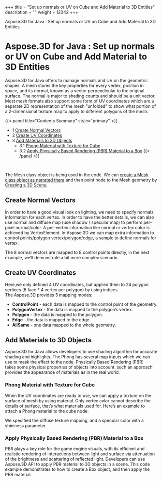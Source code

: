 +++
title = "Set up normals or UV on Cube and Add Material to 3D Entities" 
description = "" 
weight = 12042 
+++

Aspose.3D for Java : Set up normals or UV on Cube and Add Material to 3D Entities  

# Aspose.3D for Java : Set up normals or UV on Cube and Add Material to 3D Entities


Aspose.3D for Java offers to manage normals and UV on the geometric shapes. A mesh stores the key properties for every vertex, position in space, and its normal, known as a vector perpendicular to the original surface. The normal is major to shading counts and should be a unit vector. Most mesh formats also support some form of UV coordinates which are a separate 2D representation of the mesh "unfolded" to show what portion of a 2-dimensional texture map to apply to different polygons of the mesh.

{{< panel title="Contents Summary" style="primary" >}}
*   1 [Create Normal Vectors](#SetupnormalsorUVonCubeandAddMaterialto3DEntities-CreateNormalVectors)
*   2 [Create UV Coordinates](#SetupnormalsorUVonCubeandAddMaterialto3DEntities-CreateUVCoordinates)
*   3 [Add Materials to 3D Objects](#SetupnormalsorUVonCubeandAddMaterialto3DEntities-AddMaterialsto3DObjects)
    *   3.1 [Phong Material with Texture for Cube](#SetupnormalsorUVonCubeandAddMaterialto3DEntities-PhongMaterialwithTextureforCube)
    *   3.2 [Apply Physically Based Rendering (PBR) Material to a Box](#SetupnormalsorUVonCubeandAddMaterialto3DEntities-ApplyPhysicallyBasedRendering(PBR)MaterialtoaBox)
{{< /panel >}}
 

 

The Mesh class object is being used in the code. We can [create a Mesh class object as narrated there](https://docs.dynabic.com/display/3djava/Create+3D+Mesh+and+Scene) and then point node to the Mesh geometry by [Creating a 3D Scene](https://docs.dynabic.com/display/3djava/Create+3D+Mesh+and+Scene).

## Create Normal Vectors

In order to have a good visual look on lighting, we need to specify normals information for each vertex. In order to have the better details, we can also use normal and diffuse map (use shadow / specular map) to perform per-pixel normal/color. A per-vertex information like normal or vertex color is achieved by VertexElement. In Aspose.3D we can map extra information to control points/polygon vertex/polygon/edge, a sample to define normals for vertex:

  
The 8 normal vectors are mapped to 8 control points directly, in the next example, we’ll demonstrate a bit more complex scenario.

## Create UV Coordinates

Here,we only defined 4 UV coordinates, but applied them to 24 polygon vertices (6 face \* 4 vertex per polygon) by using indices.  
The Aspose.3D provides 5 mapping modes:

*   **ControlPoint** - each data is mapped to the control point of the geometry.
*   **PolygonVertex** - the data is mapped to the polygon’s vertex.
*   **Polygon** - the data is mapped to the polygon.
*   **Edge** - the data is mapped to the edge.
*   **AllSame** - one data mapped to the whole geometry.

## Add Materials to 3D Objects

Aspose.3D for Java allows developers to use shading algorithm for accurate shading and highlights. The Phong has several map inputs which we can use to mask the effect to the node. Physically Based Rendering (PBR) takes some physical properties of objects into account, such an approach provides the appearance of materials as in the real world.

### Phong Material with Texture for Cube

When the UV coordinates are ready to use, we can apply a texture on the surface of mesh by using material. Only vertex color cannot describe the details of surface, that’s what materials used for. Here’s an example to attach a Phong material to the cube node:

  
We specified the diffuse texture mapping, and a specular color with a shininess parameter.

### Apply Physically Based Rendering (PBR) Material to a Box

PBR plays a key role for the game engine visuals, with its efficient and realistic rendering of interactions between light and surface via attenuation of the brightness and scattering of reflected light. Developers can use Aspose.3D API to apply PBR material to 3D objects in a scene. This code example demonstrates to how to create a Box object, and then apply the PBR material.

